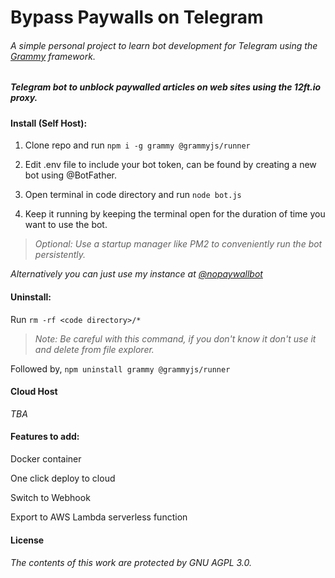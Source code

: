 # Bypass Paywalls on Telegram

###### _A simple personal project to learn bot development for Telegram using the [Grammy](https://github.com/grammyjs/grammY) framework._

##### Telegram bot to unblock paywalled articles on web sites using the 12ft.io proxy.

#### Install (Self Host):

1. Clone repo and run ```npm i -g grammy @grammyjs/runner```

2. Edit .env file to include your bot token, can be found by creating a new bot using @BotFather.

3. Open terminal in code directory and run ```node bot.js```

4. Keep it running by keeping the terminal open for the duration of time you want to use the bot.

>_*Optional:* Use a startup manager like PM2 to conveniently run the bot persistently._

_*Alternatively you can just use my instance at [@nopaywallbot](https://nopaywallbot.t.me/)*_ 

#### Uninstall:

Run ```rm -rf <code directory>/*```

>_*Note:* Be careful with this command, if you don't know it don't use it and delete from file explorer._

Followed by, ```npm uninstall grammy @grammyjs/runner```

#### Cloud Host

_TBA_

#### Features to add:

Docker container

One click deploy to cloud

Switch to Webhook

Export to AWS Lambda serverless function

#### License

###### The contents of this work are protected by GNU AGPL 3.0.
